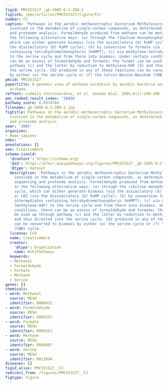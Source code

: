 ```yaml
---
figid: PMC551527__gb-2005-6-2-208-2
figlink: /pmc/articles/PMC551527/figure/F2/
number: F2
caption: 'Pathways in the aerobic methanotrophic bacterium Methylococcus capsulatus
  involved in the metabolism of single-carbon compounds, as determined by genome sequencing
  and proteome analysis. Formaldehyde produced from methane can be metabolized in
  the following alternative ways: (a) through the ribulose monophosphate (RuMP) cycle,
  which can either generate biomass (via the assimilatory (A) RuMP cycle) or CO2 (via
  the dissimilatory (D) RuMP cycle); (b) by conversion to formate via intermediates
  containing tetrahydromethanopterin (H4MPT); (c) via methylene-tetrahydrofolate (methylene-H4F)
  to the serine cycle and from there into biomass. Under certain conditions, there
  can be an excess of formaldehyde and formate; the former can be used up through
  pathway (c) and the latter by reduction to methylene-H4F (d) and thus directed into
  the serine cycle. CO2 produced in any of these reactions can be converted to biomass
  by either (e) the serine cycle or (f) the Calvin-Benson-Bassham (CBB) cycle.'
pmcid: PMC551527
papertitle: A genomic view of methane oxidation by aerobic bacteria and anaerobic
  archaea.
reftext: Ludmila Chistoserdova, et al. Genome Biol. 2005;6(2):208-208.
pmc_ranked_result_index: '28828'
pathway_score: 0.8974704
filename: gb-2005-6-2-208-2.jpg
figtitle: Pathways in the aerobic methanotrophic bacterium Methylococcus capsulatus
  involved in the metabolism of single-carbon compounds, as determined by genome sequencing
  and proteome analysis
year: '2005'
organisms:
- Homo sapiens
ndex: ''
annotations: []
seo: CreativeWork
schema-jsonld:
  '@context': https://schema.org/
  '@id': https://pfocr.wikipathways.org/figures/PMC551527__gb-2005-6-2-208-2.html
  '@type': Dataset
  description: 'Pathways in the aerobic methanotrophic bacterium Methylococcus capsulatus
    involved in the metabolism of single-carbon compounds, as determined by genome
    sequencing and proteome analysis. Formaldehyde produced from methane can be metabolized
    in the following alternative ways: (a) through the ribulose monophosphate (RuMP)
    cycle, which can either generate biomass (via the assimilatory (A) RuMP cycle)
    or CO2 (via the dissimilatory (D) RuMP cycle); (b) by conversion to formate via
    intermediates containing tetrahydromethanopterin (H4MPT); (c) via methylene-tetrahydrofolate
    (methylene-H4F) to the serine cycle and from there into biomass. Under certain
    conditions, there can be an excess of formaldehyde and formate; the former can
    be used up through pathway (c) and the latter by reduction to methylene-H4F (d)
    and thus directed into the serine cycle. CO2 produced in any of these reactions
    can be converted to biomass by either (e) the serine cycle or (f) the Calvin-Benson-Bassham
    (CBB) cycle.'
  license: CC0
  name: CreativeWork
  creator:
    '@type': Organization
    name: WikiPathways
  keywords:
  - Methanol
  - Formaldehyde
  - Formate
  - Methane
  - Serine
genes: []
chemicals:
- word: Methanol
  source: MESH
  identifier: D000432
- word: Formaldehyde
  source: MESH
  identifier: D005557
- word: Formate
  source: MESH
  identifier: D005561
- word: Methane
  source: MESH
  identifier: D008697
- word: Serine
  source: MESH
  identifier: D012694
diseases: []
figid_alias: PMC551527__F2
redirect_from: /figures/PMC551527__F2
figtype: Figure
---
```

